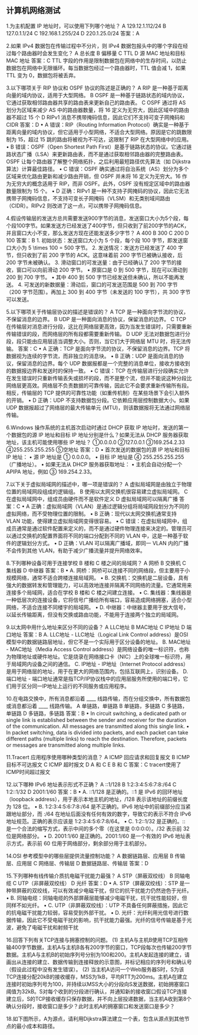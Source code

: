 ## 计算机网络测试
1.为主机配置 IP 地址时，可以使用下列哪个地址？
A 129.12.1.112/24 
B 127.0.1.1/24 
C 192.168.1.255/24 
D 220.1.25.0/24
答案：A

2.如果 IPv4 数据包在传输过程中不分片，则 IPv4 数据包报头中的哪个字段在经过每个路由器时会发生变化？
A 总长度
B 偏移量
C TTL
D 源 MAC 地址和目标 MAC 地址
答案：C
TTL 字段的作用是限制数据包在网络中的生存时间，以防止数据包在网络中无限循环。每当数据包经过一个路由器时，TTL 值会减 1，如果 TTL 变为 0，数据包将被丢弃。

3.以下哪项关于 RIP 协议和 OSPF 协议的陈述是正确的？
A RIP 是一种基于距离向量的域内协议，适用于大型网络。
B OSPF 是一种基于链路状态的域内协议，它通过获取相邻路由器共享的路由表来更新自己的路由表。
C OSPF 通过将 AS 划分为区域来减少 AS 中的路由器数量，将 16 定义为无穷大，因此区域中的路由器不超过 15 个
D RIPv1 消息不携带掩码信息，因此它们不支持可变子网掩码和 CIDR
答案：D
	•	A 错误：RIP（Routing Information Protocol）确实是一种基于距离向量的域内协议，但它适用于小型网络，不适合大型网络。原因是它的跳数限制为 15，超过 15 跳的路由将被视为不可达，这限制了 RIP 在大型网络中的应用。
	•	B 错误：OSPF（Open Shortest Path First）是基于链路状态的协议。它通过链路状态广播（LSA）来更新路由表，而不是通过获取相邻路由器的完整路由表。OSPF 让每个路由器了解整个网络拓扑，之后利用最短路径优先算法（如 Dijkstra 算法）计算最佳路径。
	•	C 错误：OSPF 确实通过将自治系统（AS）划分为多个区域来优化路由更新和减少路由开销，但 OSPF 并未将 16 定义为无穷大。16 作为无穷大的概念适用于 RIP，而非 OSPF。此外，OSPF 没有规定区域中的路由器数量限制为 15 个。
	•	D 正确：RIPv1 是一种不支持子网掩码的协议，因此它无法携带子网掩码信息，不支持可变长子网掩码（VLSM）和无类别域间路由（CIDR）。RIPv2 则改进了这一点，可以携带子网掩码信息。

4.假设传输层的发送方总共需要发送900字节的消息，发送窗口大小为5个段，每个段100字节。如果发送方已经发送了400字节，但只收到了前200字节的ACK，并且窗口大小不变，那么发送方现在还能发送多少字节？
A 400
B 300
C 200
D 100
答案：B
	1.	初始状态：发送窗口大小为 5 个段，每个段 100 字节，即发送窗口大小为  5 \times 100 = 500  字节。
	2.	发送情况：发送方已经发送了 400 字节，但只收到了前 200 字节的 ACK。这意味着前 200 字节已被确认接收，后 200 字节未被确认。
	3.	滑动窗口的可发送量：由于已经确认了 200 字节的接收，窗口可以向前滑动 200 字节。
	•	原窗口是 0 到 500 字节，现在可以滑动到 200 到 700 字节。
	•	其中 400 到 500 字节已经发送但未确认，所以不能再发送。
	4.	可发送的新数据量：滑动后，窗口的可发送范围是 500 到 700 字节（200 字节范围）。再加上 300 到 400 字节（未发送的 100 字节），共 300 字节 可以发送。

5.以下哪项关于传输层协议的描述是错误的？
A TCP 是一种面向字节流的协议，不保留消息的边界。
B UDP 是一种面向消息的协议，保留消息的边界。
C TCP 在传输层对消息进行分段，这比在网络层更高效，因为当发生错误时，只需要重新传输错误的段，而网络层的所有段都需要重新传输。
D UDP 无法对数据包进行分段，段只能由应用层适当调整大小。否则，当它们大于网络层 MTU 时，将无法传输。
答案：C
	•	A 正确：TCP 是面向字节流的协议，不保留消息的边界。TCP 将数据视为连续的字节流，而非独立的消息块。
	•	B 正确：UDP 是面向消息的协议，保留消息的边界。每个 UDP 数据报都是一个完整的消息单位，接收方接收到的数据报边界和发送时的保持一致。
	•	C 错误：TCP 在传输层进行分段确实允许在发生错误时只重新传输丢失或损坏的段，而不是整个流，但并不能说这种分段比网络层更高效。网络层不负责数据的可靠传输，因此它不会要求重新传输所有段。相反，传输层的 TCP 提供的可靠性功能（如重传机制）在某些场景下会引入额外的开销。
	•	D 正确：UDP 不支持数据包分段。它依赖应用层控制数据大小。如果 UDP 数据报超过了网络层的最大传输单元 (MTU)，则该数据报将无法通过网络层传输。
	
6.Windows 操作系统的主机首次启动时通过 DHCP 获取 IP 地址时，发送的第一个数据包的源 IP 地址和目标 IP 地址分别是什么？如果无法从 DHCP 服务器获取地址，该主机可能使用哪些 IP 地址？
①0.0.0.0
②127.0.0.1
③169.254.2.33
④255.255.255.255
⑤空地址
答案：D
	•	首次发送的数据包的源 IP 地址和目标 IP 地址：
	•	源 IP 地址是 ① 0.0.0.0。
	•	目标 IP 地址是 ④ 255.255.255.255（广播地址）。
	•	如果无法从 DHCP 服务器获取地址：
	•	主机会自动分配一个 APIPA 地址，例如 ③ 169.254.2.33。

7.以下关于虚拟局域网的描述中，哪一项是错误的？
A 虚拟局域网是由独立于物理位置的局域网段组成的逻辑组。
B 使用以太网交换机很容易建立虚拟局域网。
C 在虚拟局域网中，组成员由硬件而不是软件定义
D 虚拟局域网可以隔离广播
答案：C
	•	A 正确：虚拟局域网（VLAN）是通过逻辑分组将局域网段划分为不同的虚拟网络，而不受物理位置的限制。
	•	B 正确：现代以太网交换机通常支持 VLAN 功能，使得建立虚拟局域网变得很容易。
	•	C 错误：在虚拟局域网中，组成员通常是通过软件配置来定义的，而不是通过硬件物理连接来决定的。管理员可以通过交换机的配置界面将不同的端口分配到不同的 VLAN 中，这是一种基于软件的逻辑划分方式。
	•	D 正确：VLAN 可以隔离广播域，即同一 VLAN 内的广播不会传到其他 VLAN，有助于减少广播流量并提升网络效率。
	
8.下列哪种设备可用于连接学校 B 楼和 C 楼之间的局域网？
A 网桥
B 交换机
C 集线器
D 中继器
答案：B
	•	A. 网桥：网桥可以连接不同的网络段，但主要用于小规模网络，通常不适合跨楼连接局域网。
	•	B. 交换机：交换机是二层设备，具有强大的数据转发和管理能力，可以高效地连接并隔离不同网络的流量。它通常用来连接多个局域网，适合在学校 B 楼和 C 楼之间建立连接。
	•	C. 集线器：集线器是一种低层次的连接设备，它将信号广播给所有端口，容易造成网络拥塞，适合小型网络，不适合连接不同楼宇的局域网。
	•	D. 中继器：中继器主要用于放大信号，以延长传输距离，但没有交换或路由功能，不能用于连接两个独立的局域网。
	
9.以太网中用什么地址来区分不同的设备？
A LLC地址
B MAC地址
C IP地址
D 端口地址
答案：B
	A. LLC地址 - LLC地址（Logical Link Control address）是OSI模型中的数据链路层地址，但它不是一个实际用于区分设备的地址。
	B. MAC地址 - MAC地址（Media Access Control address）是网络设备的唯一标识符，也称为物理地址或硬件地址。它是烧录在网络接口卡（NIC）上的全球唯一标识符，用于局域网内设备之间的通信。
	C. IP地址 - IP地址（Internet Protocol address）是用于网络层的地址，用于在更大的网络范围内，包括互联网上，识别设备。
	D. 端口地址 - 端口地址通常是指TCP/IP协议栈中的应用层服务所使用的端口号，它们用于区分同一IP地址上运行的不同服务或应用程序。
	
10.在电路交换中，所有消息都沿着 ____ 线路传输，而在分组交换中，所有数据包或消息都沿着 ____ 线路传输。
A 单链路，单链路
B 单链路，多链路
C 多链路，单链路
D 多链路，多链路
答案：B
	•	In circuit switching, a dedicated path or single link is established between the sender and receiver for the duration of the communication. All messages are transmitted along this single link.
	•	In packet switching, data is divided into packets, and each packet can take different paths (multiple links) to reach the destination. Therefore, packets or messages are transmitted along multiple links.
	
11.Tracert 应用程序使用哪种类型的消息？
A ICMP 回应请求和回复报文
B ICMP 目标不可达报文
C ICMP 超时报文
D A 和 C
E B 和 C
答案：C
tracert使用了ICMP时间超过报文

12.以下哪种 IPv6 地址表示形式不正确？
A ::1/128
B 1:2:3:4:5:6:7:8:/64
C 1:2::1/32
D 2001:1/60
答案：B
	•	A. ::1/128 是正确的。::1 是 IPv6 的回环地址（loopback address），用于表示本地主机的地址，/128 表示该地址的前缀长度为 128 位。
	•	B. 1:2:3:4:5:6:7:8:/64 是不正确的。IPv6 地址中的前缀部分应当紧跟地址部分，而 :/64 在地址后面没有任何有效的数字，导致它的表示不符合 IPv6 地址规范。正确的表示应该是 1:2:3:4:5:6:7:8/64。
	•	C. 1:2::1/32 是正确的。:: 是一个合法的缩写方式，表示中间的多个零（在这里是 0:0:0:0）。/32 表示前 32 位是网络部分。
	•	D. 2001:1/60 是正确的。2001:1/60 是一个有效的 IPv6 地址表示方式，表示前 60 位用于网络部分，剩余部分用于主机部分。
	
14.OSI 参考模型中的哪些层提供流量控制功能？
A 数据链路层、应用层
B 传输层、应用层
C 网络层、传输层
D 数据链路层、传输层
答案：D

15.下列哪种有线传输介质抗电磁干扰能力最强？
A STP（屏蔽双绞线）
B 同轴电缆
C UTP（非屏蔽双绞线）
D 光纤
答案：D
	•	A. STP（屏蔽双绞线）：STP 是一种带屏蔽的双绞线，可以有效减少电磁干扰，但它的抗干扰能力仍然逊色于光纤。
	•	B. 同轴电缆：同轴电缆的外部屏蔽层能够减少电磁干扰，抗干扰性能较好，但同样不如光纤。
	•	C. UTP（非屏蔽双绞线）：UTP 不具备任何屏蔽措施，因此它的抗电磁干扰能力较弱，容易受到外部干扰。
	•	D. 光纤：光纤利用光信号进行数据传输，因此它不受电磁干扰的影响，抗干扰能力最强。光纤的信号传输是基于光波，避免了电磁干扰和射频干扰
	
16.回答下列有关TCP连接与拥塞控制的问题。 
(1) 主机A与主机B使用TCP互相传输400字节数据，主机A与主机B各有200字节的窗口，TCP段每次也传输200字节数据。主机A与主机B的初始序列号分别为100和200。主机A发起连接的建立，请画出从连接的建立、数据传输到连接释放的示意图，并标记相应的序列号和确认号（假设此过程中没有发生错误）。
(2) 当主机A访问一个Web服务器S时，S为该TCP连接分配20kB的接收缓存，MSS为1kB，平均RTT为200ms。主机A在建立连接时初始序列号为100，并持续以MSS大小的分段向S发送数据，初始拥塞窗口阈值为32kB。S对每个收到的分段进行确认，并通知新的接收窗口假设TCP连接建立后，S的TCP接收缓存只保存数据，并不向上层投递数据，当主机A收到第8个确认分段时，接收窗口是多少？此时主机A的拥塞窗口和发送窗口是多少？

18.如下图所示，A为源点，请利用Dijkstra算法建立一个表，包含从源点到其他节点的最小成本和路径。